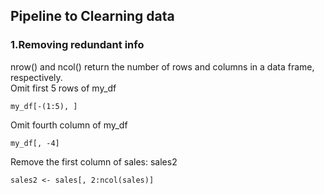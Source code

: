 ## Pipeline to Clearning data

### 1.Removing redundant info

nrow() and ncol() return the number of rows and columns in a data frame, respectively.
<br>Omit first 5 rows of my_df
```
my_df[-(1:5), ] 
```
Omit fourth column of my_df
```
my_df[, -4]   
```
Remove the first column of sales: sales2
```
sales2 <- sales[, 2:ncol(sales)]
```
